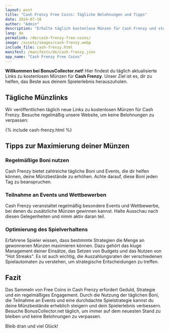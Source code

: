 ```yaml
---
layout: post
title: "Cash Frenzy Free Coins: Tägliche Belohnungen und Tipps"
date: 2024-07-18
author: "Admin"
description: "Erhalte täglich kostenlose Münzen für Cash Frenzy und steigere dein Spielerlebnis mit unseren exklusiven Tipps und Tricks."
lang: de
permalink: /de/cash-frenzy-free-coins/
image: /assets/images/cash-frenzy.webp
include_file: cash-frenzy.html
manifest: /manifests/de/cash-frenzy.json
app_name: "Cash Frenzy Free Coins"
---
```


**Willkommen bei BonusCollector.net!** Hier findest du täglich aktualisierte Links zu kostenlosen Münzen für **Cash Frenzy**. Unser Ziel ist es, dir zu helfen, das Beste aus deinem Spielerlebnis herauszuholen. 

## Tägliche Münzlinks

Wir veröffentlichen täglich neue Links zu kostenlosen Münzen für Cash Frenzy. Besuche regelmäßig unsere Website, um keine Belohnungen zu verpassen:

{% include cash-frenzy.html %}

## Tipps zur Maximierung deiner Münzen

### Regelmäßige Boni nutzen
Cash Frenzy bietet zahlreiche tägliche Boni und Events, die dir helfen können, deine Münzbestände zu erhöhen. Achte darauf, diese Boni jeden Tag zu beanspruchen.

### Teilnahme an Events und Wettbewerben
Cash Frenzy veranstaltet regelmäßig besondere Events und Wettbewerbe, bei denen du zusätzliche Münzen gewinnen kannst. Halte Ausschau nach diesen Gelegenheiten und nimm aktiv daran teil.

### Optimierung des Spielverhaltens
Erfahrene Spieler wissen, dass bestimmte Strategien die Menge an gewonnenen Münzen maximieren können. Dazu gehört das kluge Management deiner Einsätze, das Setzen von Budgets und das Nutzen von "Hot Streaks". Es ist auch wichtig, die Auszahlungsraten der verschiedenen Spielautomaten zu verstehen, um strategische Entscheidungen zu treffen.

## Fazit

Das Sammeln von Free Coins in Cash Frenzy erfordert Geduld, Strategie und ein regelmäßiges Engagement. Durch die Nutzung der täglichen Boni, die Teilnahme an Events und eine durchdachte Spielstrategie kannst du deine Münzbestände erheblich steigern und dein Spielerlebnis verbessern. Besuche BonusCollector.net täglich, um immer auf dem neuesten Stand zu bleiben und keine Belohnungen zu verpassen.

Bleib dran und viel Glück!